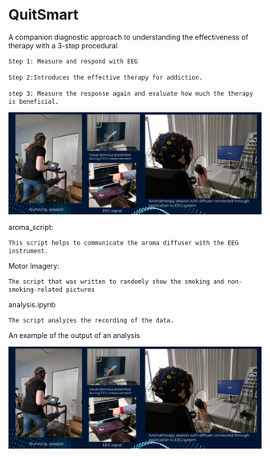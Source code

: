 # QuitSmart

A companion diagnostic approach to understanding the effectiveness of therapy with a 3-step procedural

    Step 1: Measure and respond with EEG

    Step 2:Introduces the effective therapy for addiction.

    step 3: Measure the response again and evaluate how much the therapy is beneficial.

![alt text](Images/re.png)

aroma_script:

    This script helps to communicate the aroma diffuser with the EEG instrument.

Motor Imagery:

    The script that was written to randomly show the smoking and non-smoking-related pictures

analysis.ipynb

    The script analyzes the recording of the data.

An example of the output of an analysis
 
 ![alt text](Images/re.png)